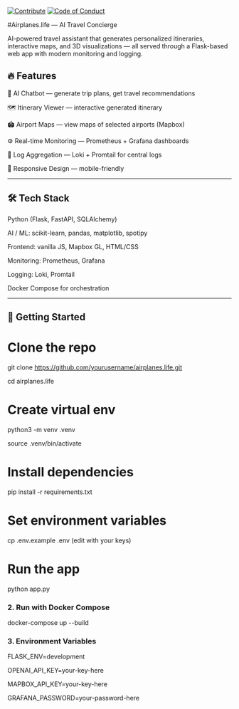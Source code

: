[![Contribute](https://img.shields.io/badge/Contribute-Here-blue)](CONTRIBUTING.md)
[![Code of Conduct](https://img.shields.io/badge/CoC-Important-red)](CODE_OF_CONDUCT.md)

#Airplanes.life — AI Travel Concierge

AI-powered travel assistant that generates personalized itineraries, interactive maps, and 3D visualizations — all served through a Flask-based web app with modern monitoring and logging.

## 🔥 Features

🤖 AI Chatbot — generate trip plans, get travel recommendations

🗺️ Itinerary Viewer — interactive generated itinerary

🏟️ Airport Maps — view maps of selected airports (Mapbox)

⚙️ Real-time Monitoring — Prometheus + Grafana dashboards

📜 Log Aggregation — Loki + Promtail for central logs

📱 Responsive Design — mobile-friendly

---

## 🛠 Tech Stack

Python (Flask, FastAPI, SQLAlchemy)

AI / ML: scikit-learn, pandas, matplotlib, spotipy

Frontend: vanilla JS, Mapbox GL, HTML/CSS

Monitoring: Prometheus, Grafana

Logging: Loki, Promtail

Docker Compose for orchestration

---

## 🚀 Getting Started

# Clone the repo
  git clone https://github.com/yourusername/airplanes.life.git
  
  cd airplanes.life

# Create virtual env
  python3 -m venv .venv
  
  source .venv/bin/activate

# Install dependencies
  pip install -r requirements.txt

# Set environment variables
cp .env.example .env
(edit with your keys)

# Run the app
python app.py

### 2. Run with Docker Compose
  docker-compose up --build

### 3. Environment Variables
  FLASK_ENV=development
  
  OPENAI_API_KEY=your-key-here
  
  MAPBOX_API_KEY=your-key-here
  
  GRAFANA_PASSWORD=your-password-here






 



